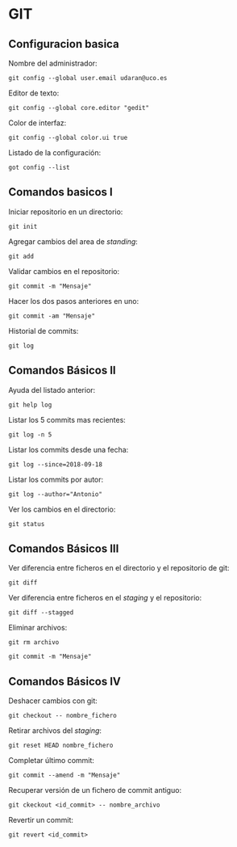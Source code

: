 # GIT
  
 ## Configuracion basica
  
  Nombre del administrador:
  
  `git config --global user.email udaran@uco.es`
  
   Editor de texto:
  
  `git config --global core.editor "gedit"`
  
   Color de interfaz:
  
  `git config --global color.ui true`
  
   Listado de la configuración:
    
   `got config --list`
  
 ## Comandos basicos I
 
   Iniciar repositorio en un directorio:
  
  `git init`
  
  Agregar cambios del area de *standing*:
  
  `git add`
  
  Validar cambios en el repositorio:
  
  `git commit -m "Mensaje"`
  
  Hacer los dos pasos anteriores en uno:
  
  `git commit -am "Mensaje"`
  
  Historial de commits:
  
  `git log`
  
 ## Comandos Básicos II
  
  Ayuda del listado anterior:
  
  `git help log`
  
  Listar los 5 commits mas recientes:
  
  `git log -n 5`
  
  Listar los commits desde una fecha:
  
  `git log --since=2018-09-18`
  
  Listar los commits por autor:
  
  `git log --author="Antonio"`
  
  Ver los cambios en el directorio:
  
  `git status`
  
  ## Comandos Básicos III
  
  Ver diferencia  entre ficheros en el directorio y el repositorio de git:
  
  `git diff`
  
  Ver diferencia entre ficheros en el *staging* y el repositorio:
  
  `git diff --stagged`
  
  Eliminar archivos:
  
  `git rm archivo`
  
  `git commit -m "Mensaje"`
  
  ## Comandos Básicos IV
  
  Deshacer cambios con git:
  
  `git checkout -- nombre_fichero`
  
  Retirar archivos del *staging*:
  
  `git reset HEAD nombre_fichero`
  
  Completar último commit:
  
  `git commit --amend -m "Mensaje"`
  
  Recuperar versión de un fichero de commit antiguo:
  
  `git ckeckout <id_commit> -- nombre_archivo`
  
  Revertir un commit:
  
  `git revert <id_commit>`
  
  

  
  
  
  
